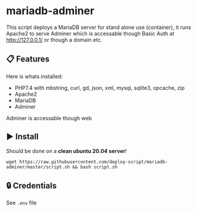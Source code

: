 # mariadb-adminer

This script deploys a MariaDB server for stand alone use (container), it runs 
Apache2 to serve Adminer which is accessable though Basic Auth at http://127.0.0.1/
or though a domain etc.

## :clipboard: Features

Here is whats installed:

 - PHP7.4 with mbstring, curl, gd, json, xml, mysql, sqlite3, opcache, zip
 - Apache2
 - MariaDB
 - Adminer
 
Adminer is accessable though web

## :arrow_forward: Install

Should be done on a **clean ubuntu 20.04 server**!

```
wget https://raw.githubusercontent.com/deploy-script/mariadb-adminer/master/script.sh && bash script.sh
```

## :lock: Credentials

 See `.env` file
